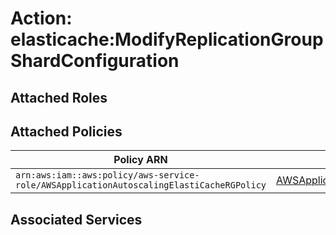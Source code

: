 # Action: elasticache:ModifyReplicationGroupShardConfiguration

## Attached Roles

## Attached Policies

| Policy ARN | Policy Name |
|------------|-------------|
| `arn:aws:iam::aws:policy/aws-service-role/AWSApplicationAutoscalingElastiCacheRGPolicy` | [AWSApplicationAutoscalingElastiCacheRGPolicy](../policies.md#awsapplicationautoscalingelasticachergpolicy) |

## Associated Services

